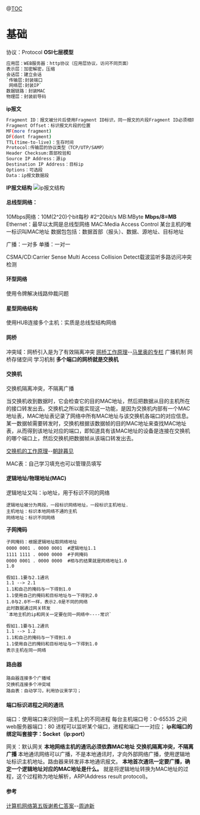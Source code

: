 ﻿@[TOC](Linux网络配置之一)
# 基础
协议：Protocol
**OSI七层模型**
```bash
应用层：WEB服务器：http协议（应用层协议，访问不同页面）
表示层：加密解密，压缩
会话层：建立会话
`传输层:封装端口
 网络层:封装IP`
数据链路：封装MAC
物理层：封装前导码
```
**ip报文**
```bash
Fragment ID：报文被分片后使用Fragment ID标识，同一报文的片段Fragment ID必须相同
Fragment Offset：标识报文片段的位置
MF(more fragment)
DF(dont fragment)
TTL(time-to-live)：生存时间
Protocol:传输层的协议类型（TCP/UTP/SAMP）
Header Checksum:首部校验和
Source IP Address：源ip
Destination IP Address：目标ip
Options：可选段
Data：ip报文数据段
```
**IP报文结构**
![ip报文结构](https://img-blog.csdnimg.cn/20190423223407655.png?x-oss-process=image/watermark,type_ZmFuZ3poZW5naGVpdGk,shadow_10,text_aHR0cHM6Ly9ibG9nLmNzZG4ubmV0L1lvdU9vcHM=,size_16,color_FFFFFF,t_70)

#### 总线型网络：
10Mbps网络：10M(2^20)个bit每秒 #2^20bit/s
MB:MByte
**Mbps/8=MB**
Ethernet：最早以太网是总线型网络
MAC:Media Access Control
 某台主机的唯一标识叫MAC地址
数据包包括：数据首部（报头）、数据、源地址、目标地址

广播：一对多
单播：一对一

CSMA/CD:Carrier Sense Multi Access Collision Detect载波监听多路访问冲突检测

#### 环型网络
使用令牌解决线路仲裁问题

#### 星型网络结构
使用HUB连接多个主机：实质是总线型结构网络

#### 网桥
冲突域：网桥引入是为了有效隔离冲突
[网桥工作原理](https://blog.csdn.net/mariofei/article/details/23298603)--[马里奥的专栏](https://blog.csdn.net/mariofei)
广播机制
网桥存储空间
学习机制
**多个端口的网桥就是交换机**
#### 交换机
交换机隔离冲突，不隔离广播

当交换机收到数据时，它会检查它的目的MAC地址，然后把数据从目的主机所在的接口转发出去。交换机之所以能实现这一功能，是因为交换机内部有一个MAC地址表，MAC地址表记录了网络中所有MAC地址与该交换机各端口的对应信息。某一数据帧需要转发时，交换机根据该数据帧的目的MAC地址来查找MAC地址表，从而得到该地址对应的端口，即知道具有该MAC地址的设备是连接在交换机的哪个端口上，然后交换机把数据帧从该端口转发出去。

[交换机的工作原理](https://blog.csdn.net/weixin_42048417/article/details/82386767)--[朝辞暮见](https://blog.csdn.net/weixin_42048417)

MAC表：自己学习填充也可以管理员填写


#### 逻辑地址/物理地址(MAC)
逻辑地址又叫：ip地址，用于标识不同的网络
```shell
逻辑地址被分为两段，一段标识网络地址，一段标识主机地址.
主机地址：标识本地网络不通的主机
网络地址：标识不同网络
```
**子网掩码**
```shell
子网掩码：根据逻辑地址取网络地址
0000 0001 . 0000 0001  #逻辑地址1.1
1111 1111 . 0000 0000  #子网掩码
0000 0001 . 0000 0000  #相与的结果就是网络地址1.0
1.0

假如1.1要与2.1通讯
1.1 --> 2.1
1.1和自己的掩码与一下得到1.0
1.1使用自己的掩码和目标地址与一下得到2.0
1.0与2.0不一样，表示2.0是不同的网络
此时数据通过网关转发
`本地主机的ip和网关一定要在同一网络中----常识`

假如1.1要与1.2通讯
1.1 --> 1.2
1.1和自己的掩码与一下得到1.0
1.1使用自己的掩码和目标地址与一下得到1.0
表示主机在同一网络
```

#### 路由器
```shell
路由器连接多个广播域
交换机连接多个冲突域
路由表：自动学习，利用协议来学习；
```

#### 端口标识进程之间的通讯
端口：使用端口来识别同一主机上的不同进程
每台主机端口号：0-65535 之间
web服务器端口：80
进程可以监听某个端口，进程和端口一一对应；
**ip和端口的绑定叫套接字：Socket（ip:port）**




网关：默认网关
**本地网络主机的通讯必须依靠MAC地址**
**交换机隔离冲突，不隔离广播**
本地通讯网络可以广播，不是本地通讯时，才向外部网络广播，使用逻辑地址标识主机地址。路由器来转发非本地通讯报文。
**本地首次通讯一定要广播，确定一个逻辑地址对应的MAC地址是什么。** 就是将逻辑地址转换为MAC地址的过程，这个过程称为地址解析，ARP(Address result protocol)。

#### 参考
[计算机网络第五版谢希仁答案](https://blog.csdn.net/zdx1996/article/details/72785968)--[周迪新](https://blog.csdn.net/zdx1996)


